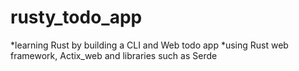 # rusty_todo_app

*learning Rust by building a CLI and Web todo app
*using Rust web framework, Actix_web and libraries such as Serde
